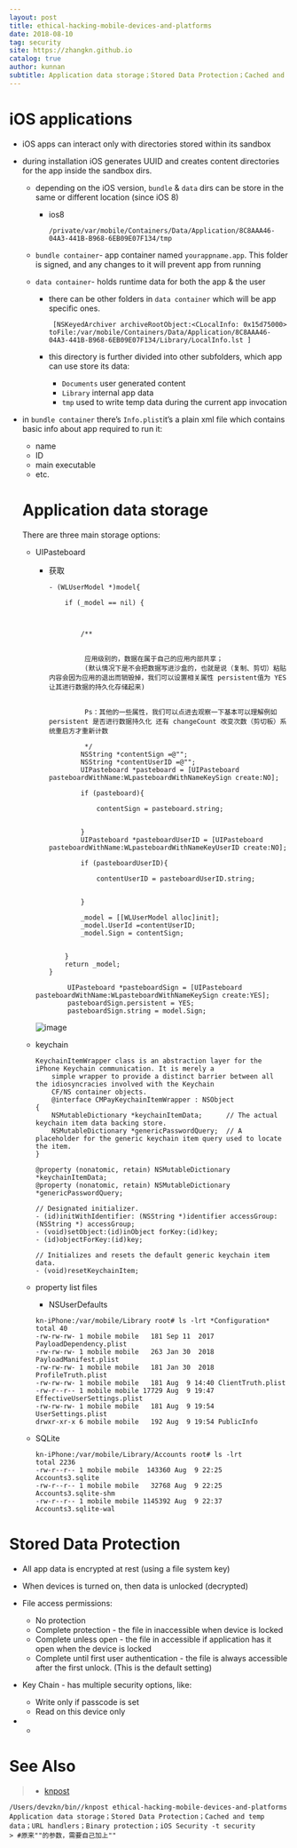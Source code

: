 ```yaml
---
layout: post
title: ethical-hacking-mobile-devices-and-platforms
date: 2018-08-10
tag: security
site: https://zhangkn.github.io
catalog: true
author: kunnan
subtitle: Application data storage；Stored Data Protection；Cached and temp data；URL handlers；Binary protection；iOS Security
---
```




# iOS applications

 

- iOS apps can interact only with directories stored within its sandbox

- during installation iOS generates UUID and creates content directories for the app inside the sandbox dirs.

  * depending on the iOS version, `bundle` & `data` dirs can be store in the same or different location (since iOS 8)

    * ios8

      ```
      /private/var/mobile/Containers/Data/Application/8C8AAA46-04A3-441B-B968-6EB09E07F134/tmp
      ```

      

   

  * `bundle container`- app container named `yourappname.app`. This folder is signed, and any changes to it will prevent app from running

  * `data container`- holds runtime data for both the app & the user

    * there can be other folders in `data container` which will be app specific ones.

      ```
       [NSKeyedArchiver archiveRootObject:<CLocalInfo: 0x15d75000> toFile:/var/mobile/Containers/Data/Application/8C8AAA46-04A3-441B-B968-6EB09E07F134/Library/LocalInfo.lst ]
      
      ```

      

    * this directory is further divided into other subfolders, which app can use store its data:

      * `Documents` user generated content
      * `Library` internal app data
      * `tmp` used to write temp data during the current app invocation

       

- in `bundle container` there’s `Info.plist`it’s a plain xml file which contains basic info about app required to run it:

  * name
  * ID
  * main executable
  * etc.

   

   

  # Application data storage

   There are three main storage options:

  * UIPasteboard 

    * 获取

      ```
      - (WLUserModel *)model{
          
          if (_model == nil) {
              
              
              
              /**
               
               
               应用级别的，数据在属于自己的应用内部共享；
               (默认情况下是不会把数据写进沙盒的，也就是说（复制、剪切）粘贴内容会因为应用的退出而销毁掉，我们可以设置相关属性 persistent值为 YES让其进行数据的持久化存储起来)
               
               
               Ps：其他的一些属性，我们可以点进去观察一下基本可以理解例如 persistent 是否进行数据持久化 还有 changeCount 改变次数（剪切板）系统重启方才重新计数
               
               */
              NSString *contentSign =@"";
              NSString *contentUserID =@"";
              UIPasteboard *pasteboard = [UIPasteboard pasteboardWithName:WLpasteboardWithNameKeySign create:NO];
              
              if (pasteboard){
                  
                  contentSign = pasteboard.string;
                  
                  
              }
              UIPasteboard *pasteboardUserID = [UIPasteboard pasteboardWithName:WLpasteboardWithNameKeyUserID create:NO];
              
              if (pasteboardUserID){
                  
                  contentUserID = pasteboardUserID.string;
                  
                  
              }
            
              _model = [[WLUserModel alloc]init];
              _model.UserId =contentUserID;
              _model.Sign = contentSign;
              
              
          }
          return _model;
      }
      
      ```

      

    ```
            UIPasteboard *pasteboardSign = [UIPasteboard pasteboardWithName:WLpasteboardWithNameKeySign create:YES];
            pasteboardSign.persistent = YES;
            pasteboardSign.string = model.Sign;
    
    ```

    ![image](https://wx3.sinaimg.cn/large/af39b376gy1fu4g5sy779j20ev05wq4a.jpg)

  * keychain

    ```
    KeychainItemWrapper class is an abstraction layer for the iPhone Keychain communication. It is merely a 
        simple wrapper to provide a distinct barrier between all the idiosyncracies involved with the Keychain
        CF/NS container objects.
        @interface CMPayKeychainItemWrapper : NSObject
    {
        NSMutableDictionary *keychainItemData;		// The actual keychain item data backing store.
        NSMutableDictionary *genericPasswordQuery;	// A placeholder for the generic keychain item query used to locate the item.
    }
    
    @property (nonatomic, retain) NSMutableDictionary *keychainItemData;
    @property (nonatomic, retain) NSMutableDictionary *genericPasswordQuery;
    
    // Designated initializer.
    - (id)initWithIdentifier: (NSString *)identifier accessGroup:(NSString *) accessGroup;
    - (void)setObject:(id)inObject forKey:(id)key;
    - (id)objectForKey:(id)key;
    
    // Initializes and resets the default generic keychain item data.
    - (void)resetKeychainItem;
    
    ```

    

  * property list files

    * NSUserDefaults

    ```
    kn-iPhone:/var/mobile/Library root# ls -lrt *Configuration*
    total 40
    -rw-rw-rw- 1 mobile mobile   181 Sep 11  2017 PayloadDependency.plist
    -rw-rw-rw- 1 mobile mobile   263 Jan 30  2018 PayloadManifest.plist
    -rw-rw-rw- 1 mobile mobile   181 Jan 30  2018 ProfileTruth.plist
    -rw-rw-rw- 1 mobile mobile   181 Aug  9 14:40 ClientTruth.plist
    -rw-r--r-- 1 mobile mobile 17729 Aug  9 19:47 EffectiveUserSettings.plist
    -rw-rw-rw- 1 mobile mobile   181 Aug  9 19:54 UserSettings.plist
    drwxr-xr-x 6 mobile mobile   192 Aug  9 19:54 PublicInfo
    
    ```

    

  

  * SQLite

    ```
    kn-iPhone:/var/mobile/Library/Accounts root# ls -lrt
    total 2236
    -rw-r--r-- 1 mobile mobile  143360 Aug  9 22:25 Accounts3.sqlite
    -rw-r--r-- 1 mobile mobile   32768 Aug  9 22:25 Accounts3.sqlite-shm
    -rw-r--r-- 1 mobile mobile 1145392 Aug  9 22:37 Accounts3.sqlite-wal
    
    ```

    

 

# Stored Data Protection

  

  

 

- All app data is encrypted at rest (using a file system key)

- When devices is turned on, then data is unlocked (decrypted)

- File access permissions:

  - No protection
  - Complete protection - the file in inaccessible when device is locked
  - Complete unless open - the file in accessible if application has it open when the device is locked
  - Complete until first user authentication - the file is always accessible after the first unlock. (This is the default setting)

- Key Chain - has multiple security options, like:

  - Write only if passcode is set
  - Read on this device only

   

 

- -  

 

 

 

 

# See Also 

>* [knpost](https://github.com/zhangkn/KNBin/blob/master/knpost) 
>
```
/Users/devzkn/bin//knpost ethical-hacking-mobile-devices-and-platforms Application data storage；Stored Data Protection；Cached and temp data；URL handlers；Binary protection；iOS Security -t security
> #原来""的参数，需要自己加上""
```

